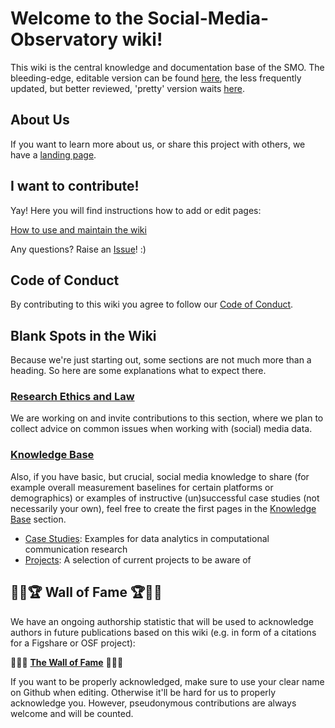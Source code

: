# Welcome to the Social-Media-Observatory wiki!

This wiki is the central knowledge and documentation base of the SMO. The bleeding-edge, editable version can be found [here](https://github.com/leibniz-hbi/Social-Media-Observatory/wiki), the less frequently updated, but better reviewed, 'pretty' version waits [here](https://leibniz-hbi.github.io/smo-wiki/).

## About Us

If you want to learn more about us, or share this project with others, we have a [landing page](https://leibniz-hbi.github.io/SMO/about).

## I want to contribute!

Yay! Here you will find instructions how to add or edit pages:

[How to use and maintain the wiki](How-to-use-and-maintain-the-wiki)

Any questions? Raise an [Issue](https://github.com/Leibniz-HBI/Social-Media-Observatory/issues)! :)

## Code of Conduct

By contributing to this wiki you agree to follow our [Code of Conduct](https://github.com/Leibniz-HBI/Social-Media-Observatory/blob/master/CODE_OF_CONDUCT.md).

## Blank Spots in the Wiki

Because we're just starting out, some sections are not much more than a heading. So here are some explanations what to expect there.

### [Research Ethics and Law](Research-Ethics-and-Law)

We are working on and invite contributions to this section, where we plan to collect advice on common issues when working with (social) media data.

### [Knowledge Base](Knowledge-Base)

Also, if you have basic, but crucial, social media knowledge to share (for example overall measurement baselines for certain platforms or demographics) or examples of instructive (un)successful case studies (not necessarily your own), feel free to create the first pages in the [Knowledge Base](Knowledge-Base) section.
* [Case Studies](Case-Studies): Examples for data analytics in computational communication research
* [Projects](Projects): A selection of current projects to be aware of


## 👏💫🏆 Wall of Fame 🏆💫👏

We have an ongoing authorship statistic that will be used to acknowledge authors in future publications based on this wiki (e.g. in form of a citations for a Figshare or OSF project):

🌟🌟🌟 **[The Wall of Fame](https://smo-wiki.leibniz-hbi.de/wall-of-fame)** 🌟🌟🌟

If you want to be properly acknowledged, make sure to use your clear name on Github when editing. Otherwise it'll be hard for us to properly acknowledge you. However, pseudonymous contributions are always welcome and will be counted.

